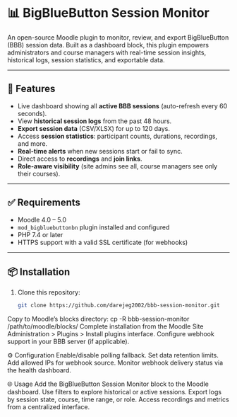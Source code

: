 # 📊 BigBlueButton Session Monitor

An open-source Moodle plugin to monitor, review, and export BigBlueButton (BBB) session data. Built as a dashboard block, this plugin empowers administrators and course managers with real-time session insights, historical logs, session statistics, and exportable data.

---

## 🧰 Features

- Live dashboard showing all **active BBB sessions** (auto-refresh every 60 seconds).
- View **historical session logs** from the past 48 hours.
- **Export session data** (CSV/XLSX) for up to 120 days.
- Access **session statistics**: participant counts, durations, recordings, and more.
- **Real-time alerts** when new sessions start or fail to sync.
- Direct access to **recordings** and **join links**.
- **Role-aware visibility** (site admins see all, course managers see only their courses).

---

## ✅ Requirements

- Moodle 4.0 – 5.0
- `mod_bigbluebuttonbn` plugin installed and configured
- PHP 7.4 or later
- HTTPS support with a valid SSL certificate (for webhooks)

---

## 📦 Installation

1. Clone this repository:
   ```bash
   git clone https://github.com/darejeg2002/bbb-session-monitor.git

Copy to Moodle’s blocks directory:
cp -R bbb-session-monitor /path/to/moodle/blocks/
Complete installation from the Moodle Site Administration > Plugins > Install plugins interface.
Configure webhook support in your BBB server (if applicable).

⚙️ Configuration
Enable/disable polling fallback.
Set data retention limits.
Add allowed IPs for webhook source.
Monitor webhook delivery status via the health dashboard.

🌐 Usage
Add the BigBlueButton Session Monitor block to the Moodle dashboard.
Use filters to explore historical or active sessions.
Export logs by session state, course, time range, or role.
Access recordings and metrics from a centralized interface.
